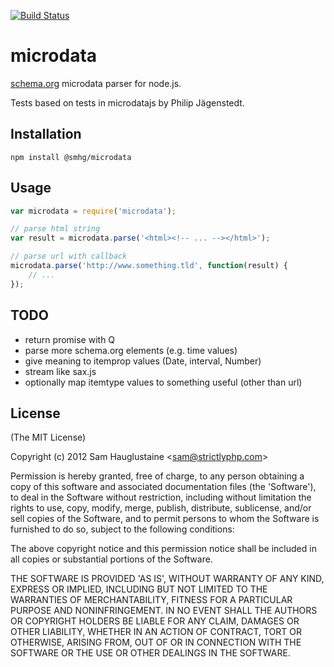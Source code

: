 [![Build Status](https://travis-ci.org/smhg/node-microdata.png?branch=master)](https://travis-ci.org/smhg/node-microdata)
# microdata

  [schema.org](http://schema.org/) microdata parser for node.js.

  Tests based on tests in microdatajs by Philip Jägenstedt.

## Installation

```
npm install @smhg/microdata
```

## Usage

```javascript
var microdata = require('microdata');

// parse html string
var result = microdata.parse('<html><!-- ... --></html>');

// parse url with callback
microdata.parse('http://www.something.tld', function(result) {
	// ...
});
```

## TODO
* return promise with Q
* parse more schema.org elements (e.g. time values)
* give meaning to itemprop values (Date, interval, Number)
* stream like sax.js
* optionally map itemtype values to something useful (other than url)

## License 

(The MIT License)

Copyright (c) 2012 Sam Hauglustaine &lt;sam@strictlyphp.com&gt;

Permission is hereby granted, free of charge, to any person obtaining
a copy of this software and associated documentation files (the
'Software'), to deal in the Software without restriction, including
without limitation the rights to use, copy, modify, merge, publish,
distribute, sublicense, and/or sell copies of the Software, and to
permit persons to whom the Software is furnished to do so, subject to
the following conditions:

The above copyright notice and this permission notice shall be
included in all copies or substantial portions of the Software.

THE SOFTWARE IS PROVIDED 'AS IS', WITHOUT WARRANTY OF ANY KIND,
EXPRESS OR IMPLIED, INCLUDING BUT NOT LIMITED TO THE WARRANTIES OF
MERCHANTABILITY, FITNESS FOR A PARTICULAR PURPOSE AND NONINFRINGEMENT.
IN NO EVENT SHALL THE AUTHORS OR COPYRIGHT HOLDERS BE LIABLE FOR ANY
CLAIM, DAMAGES OR OTHER LIABILITY, WHETHER IN AN ACTION OF CONTRACT,
TORT OR OTHERWISE, ARISING FROM, OUT OF OR IN CONNECTION WITH THE
SOFTWARE OR THE USE OR OTHER DEALINGS IN THE SOFTWARE.
